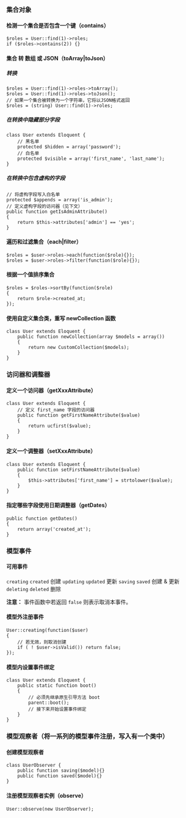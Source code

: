 ### 集合对象

#### 检测一个集合是否包含一个键（contains）

    $roles = User::find(1)->roles;
    if ($roles->contains(2)) {}

#### 集合 转 数组 或 JSON（toArray|toJson）

##### 转换

    $roles = User::find(1)->roles->toArray();
    $roles = User::find(1)->roles->toJson();
    // 如果一个集合被转换为一个字符串，它将以JSON格式返回
    $roles = (string) User::find(1)->roles;

##### 在转换中隐藏部分字段

    class User extends Eloquent {
        // 黑名单
        protected $hidden = array('password');
        // 白名单
        protected $visible = array('first_name', 'last_name');
    }

##### 在转换中包含虚构的字段

    // 将虚构字段写入白名单
    protected $appends = array('is_admin');
    // 定义虚构字段的访问器（见下文）
    public function getIsAdminAttribute()
    {
        return $this->attributes['admin'] == 'yes';
    }

#### 遍历和过滤集合（each|filter）

    $roles = $user->roles->each(function($role){});
    $roles = $user->roles->filter(function($role){});

#### 根据一个值排序集合

    $roles = $roles->sortBy(function($role)
    {
        return $role->created_at;
    });

#### 使用自定义集合类，重写 newCollection 函数

    class User extends Eloquent {
        public function newCollection(array $models = array())
        {
            return new CustomCollection($models);
        }
    }

### 访问器和调整器

#### 定义一个访问器（getXxxAttribute）

    class User extends Eloquent {
        // 定义 first_name 字段的访问器
        public function getFirstNameAttribute($value)
        {
            return ucfirst($value);
        }
    }

#### 定义一个调整器（setXxxAttribute）

    class User extends Eloquent {
        public function setFirstNameAttribute($value)
        {
            $this->attributes['first_name'] = strtolower($value);
        }
    }

#### 指定哪些字段使用日期调整器（getDates）

    public function getDates()
    {
        return array('created_at');
    }

### 模型事件

#### 可用事件

`creating` `created` 创建
`updating` `updated` 更新
`saving`   `saved`   创建 & 更新
`deleting` `deleted` 删除

**注意：** 事件函数中若返回 `false` 则表示取消本事件。

#### 模型外注册事件

    User::creating(function($user)
    {
        // 若无效，则取消创建
        if ( ! $user->isValid()) return false;
    });

#### 模型内设置事件绑定

    class User extends Eloquent {
        public static function boot()
        {
            // 必须先继承原生引导方法 boot
            parent::boot();
            // 接下来开始设置事件绑定
        }
    }

### 模型观察者（将一系列的模型事件注册，写入有一个类中）

#### 创建模型观察者

    class UserObserver {
        public function saving($model){}
        public function saved($model){}
    }

#### 注册模型观察者实例（observe）

    User::observe(new UserObserver);
